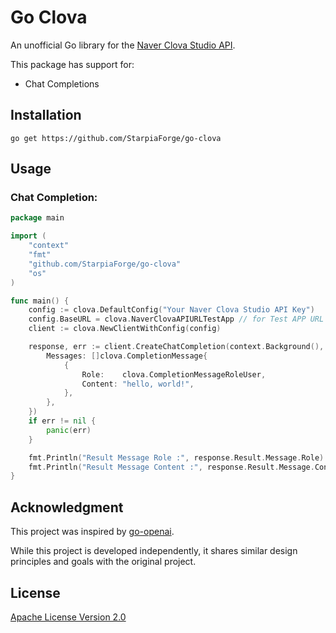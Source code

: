 # Go Clova

An unofficial Go library for the [Naver Clova Studio API](https://api.ncloud-docs.com/docs/en/ai-naver-clovastudio-summary).

This package has support for:
- Chat Completions

## Installation
```
go get https://github.com/StarpiaForge/go-clova
```

## Usage

### Chat Completion:
```go
package main

import (
	"context"
	"fmt"
	"github.com/StarpiaForge/go-clova"
	"os"
)

func main() {
	config := clova.DefaultConfig("Your Naver Clova Studio API Key")
	config.BaseURL = clova.NaverClovaAPIURLTestApp // for Test APP URL
	client := clova.NewClientWithConfig(config)

	response, err := client.CreateChatCompletion(context.Background(), clova.ModelHCXDASH001, clova.CompletionRequest{
		Messages: []clova.CompletionMessage{
			{
				Role:    clova.CompletionMessageRoleUser,
				Content: "hello, world!",
			},
		},
	})
	if err != nil {
		panic(err)
	}

	fmt.Println("Result Message Role :", response.Result.Message.Role)
	fmt.Println("Result Message Content :", response.Result.Message.Content)
}
```

## Acknowledgment

This project was inspired by [go-openai](https://github.com/sashabaranov/go-openai).

While this project is developed independently, it shares similar design principles and goals with the original project.

## License
[Apache License Version 2.0](https://github.com/StarpiaForge/go-clova/blob/master/LICENSE)